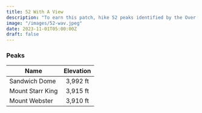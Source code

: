 ```yaml
---
title: 52 With A View 
description: "To earn this patch, hike 52 peaks identified by the Over The Hill Hikers group"
image: "/images/52-wav.jpeg"
date: 2023-11-01T05:00:00Z
draft: false
---
```

### Peaks 

| Name        |    Elevation    | 
| ------------- | :-----------: |
| Sandwich Dome      | 3,992 ft |
| Mount Starr King      |   3,915 ft    |
| Mount Webster |   3,910 ft   |

